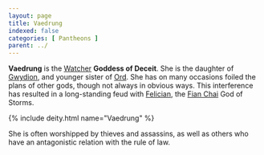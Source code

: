 ```yaml
---
layout: page
title: Vaedrung
indexed: false
categories: [ Pantheons ]
parent: ../
---
```

**Vaedrung** is the [Watcher](../watchers.html) **Goddess of Deceit**. She is the daughter of [Gwydion](../gwydion/), and younger sister of [Ord](../ord/). She has on many occasions foiled the plans of other gods, though not always in obvious ways. This interference has resulted in a long-standing feud with [Felician](/pantheons/fian_chai/felician/), the [Fian Chai](/pantheons/fian_chai/) God of Storms.

{% include deity.html name="Vaedrung" %}

She is often worshipped by thieves and assassins, as well as others who have an antagonistic relation with the rule of law.